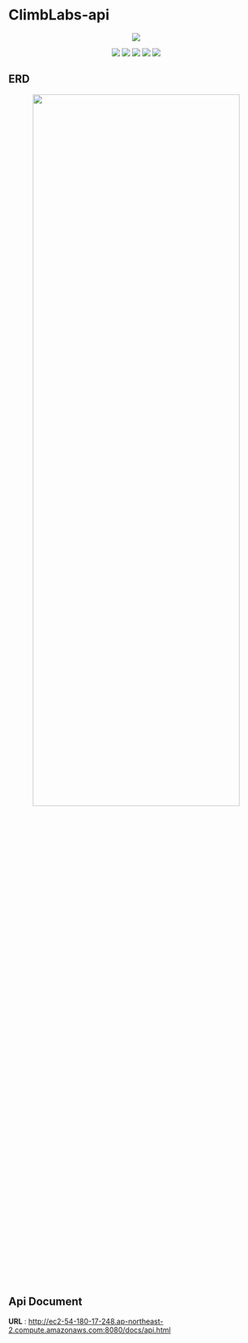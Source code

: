 # ClimbLabs-api

<p align="center">
    <img src="https://user-images.githubusercontent.com/39672033/144972037-d02b43a8-30eb-487c-863d-e6e8119e09c3.jpg"/>
</p>

<p align='center'>
    <img src="https://img.shields.io/badge/spring boot-v2.5.6-green?logo=SpringBoot"/>
    <img src="https://img.shields.io/badge/java-v1.8-aaa?logo=Java"/>
    <img src="https://img.shields.io/badge/gradle-v7.2-yellow?logo=Gradle">
    <img src="https://img.shields.io/badge/mysql-v8.0-ff69b4?logo=MySQL"/>
    <img src="https://img.shields.io/badge/Amazon AWS-232F3E?&logo=Amazon%20AWS&logoColor=white"/>
</p>

## ERD

<p align='center'>
<img src="https://user-images.githubusercontent.com/39672033/147209144-520fc2a6-ea9d-49f5-87c3-6daae291cb71.png" width="90%" height="60%" >
</p>

## Api Document

**URL** : http://ec2-54-180-17-248.ap-northeast-2.compute.amazonaws.com:8080/docs/api.html
